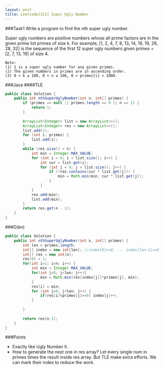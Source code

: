 ```yaml
---
layout: post
title: Leetcode[313] Super Ugly Number
---
```

###Task1
Write a program to find the nth super ugly number.

Super ugly numbers are positive numbers whose all prime factors are in the given prime list primes of size k. For example, [1, 2, 4, 7, 8, 13, 14, 16, 19, 26, 28, 32] is the sequence of the first 12 super ugly numbers given primes = [2, 7, 13, 19] of size 4.

	Note:
	(1) 1 is a super ugly number for any given primes.
	(2) The given numbers in primes are in ascending order.
	(3) 0 < k ≤ 100, 0 < n ≤ 106, 0 < primes[i] < 1000.

###Java
####TLE
```java
public class Solution {
    public int nthSuperUglyNumber(int n, int[] primes) {
        if (primes == null || primes.length == 0 || n == 1) {
            return 1;
        }
        
        ArrayList<Integer> list = new ArrayList<>();
        ArrayList<Integer> res = new ArrayList<>();
        list.add(1);
        for (int i: primes) {
            list.add(i);
        }
        while (res.size() < n) {
            int min = Integer.MAX_VALUE;
            for (int i = 0; i < list.size(); i++) {
                int cur = list.get(i);
                for (int j = 0; j < list.size(); j++) {
                    if (!res.contains(cur * list.get(j))) {
                        min = Math.min(min, cur * list.get(j));
                    }
                }
            }
            res.add(min);
            list.add(min);
        }
        return res.get(n - 1);
    }
}
```

###O(kn)
```java
public class Solution {
    public int nthSuperUglyNumber(int n, int[] primes) {
        int len = primes.length;
        int[] index = new int[len]; //index[0]==0, ... index[len-1]==0
        int[] res = new int[n];
        res[0] = 1;
        for(int i=1; i<n; i++) {
            int min = Integer.MAX_VALUE;
            for(int j=0; j<len; j++){
                min = Math.min(res[index[j]]*primes[j], min);
            }
            res[i] = min;
            for (int j=0; j<len; j++) {
                if(res[i]%primes[j]==0) index[j]++;
            }
    
        }
    
        return res[n-1];
    }
}
```

###Points
* Exactly like Ugly Number II.
* How to generate the next one in res array? Let every single num in primes times the result inside res array. But TLE make extra efforts. We can mark their index to reduce the work.